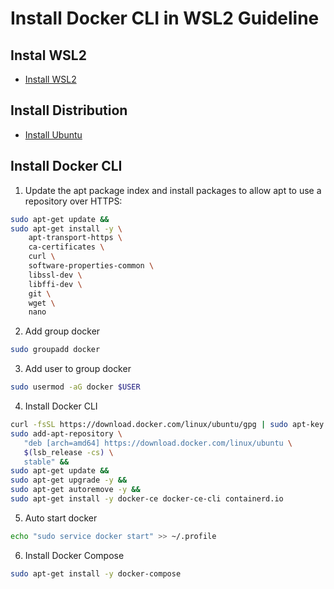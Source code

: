 # Install Docker CLI in WSL2 Guideline
## Instal WSL2
- [Install WSL2](https://docs.microsoft.com/en-us/windows/wsl/install-win10)

## Install Distribution
- [Install Ubuntu](https://docs.microsoft.com/en-us/windows/wsl/install-win10#install-your-linux-distribution-of-choice)

## Install Docker CLI

1. Update the apt package index and install packages to allow apt to use a repository over HTTPS:
```bash
sudo apt-get update &&
sudo apt-get install -y \
    apt-transport-https \
    ca-certificates \
    curl \
    software-properties-common \
    libssl-dev \
    libffi-dev \
    git \
    wget \
    nano
```

2. Add group docker
```bash
sudo groupadd docker
```

3. Add user to group docker
```bash
sudo usermod -aG docker $USER
```

4. Install Docker CLI
```bash
curl -fsSL https://download.docker.com/linux/ubuntu/gpg | sudo apt-key add - &&
sudo add-apt-repository \
   "deb [arch=amd64] https://download.docker.com/linux/ubuntu \
   $(lsb_release -cs) \
   stable" &&
sudo apt-get update &&
sudo apt-get upgrade -y &&
sudo apt-get autoremove -y &&
sudo apt-get install -y docker-ce docker-ce-cli containerd.io
```

5. Auto start docker
```bash
echo "sudo service docker start" >> ~/.profile
```

6. Install Docker Compose
```bash
sudo apt-get install -y docker-compose
```
